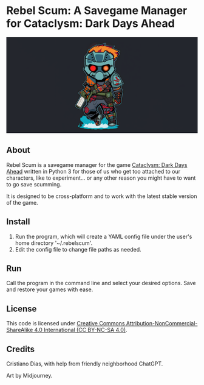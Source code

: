 # Rebel Scum: A Savegame Manager for Cataclysm: Dark Days Ahead

![Zombie rebel cartoon](./resources/rebel_scum.png)

## About

Rebel Scum is a savegame manager for the game [Cataclysm: Dark Days Ahead](https://cataclysmdda.org/) written in Python 3 for those of us who get too attached to our characters, like to experiment… or any other reason you might have to want to go save scumming.

It is designed to be cross-platform and to work with the latest stable version of the game.

## Install
1. Run the program, which will create a YAML config file under the user's home directory '~/.rebelscum'.
2. Edit the config file to change file paths as needed.

## Run
Call the program in the command line and select your desired options. Save and restore your games with ease.

## License
This code is licensed under [Creative Commons Attribution-NonCommercial-ShareAlike 4.0 International (CC BY-NC-SA 4.0)](https://creativecommons.org/licenses/by-nc-sa/4.0/).

## Credits

Cristiano Dias, with help from friendly neighborhood ChatGPT.

Art by Midjourney.